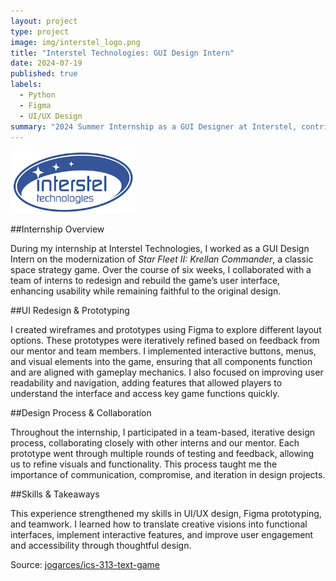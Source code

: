 ```yaml
---
layout: project
type: project
image: img/interstel_logo.png
title: "Interstel Technologies: GUI Design Intern"
date: 2024-07-19
published: true
labels:
  - Python
  - Figma
  - UI/UX Design
summary: "2024 Summer Internship as a GUI Designer at Interstel, contributing to the modernization of a classic space strategy game."
---
```



<div class="text-center p-4">
  <img width="200px" src="../img/interstel_logo.png" class="img-thumbnail" >
</div>


##Internship Overview

During my internship at Interstel Technologies, I worked as a GUI Design Intern on the modernization of _Star Fleet II: Krellan Commander_, a classic space strategy game. Over the course of six weeks, I collaborated with a team of interns to redesign and rebuild the game’s user interface, enhancing usability while remaining faithful to the original design.

##UI Redesign & Prototyping

I created wireframes and prototypes using Figma to explore different layout options. These prototypes were iteratively refined based on feedback from our mentor and team members. I implemented interactive buttons, menus, and visual elements into the game, ensuring that all components function and are aligned with gameplay mechanics. I also focused on improving user readability and navigation, adding features that allowed players to understand the interface and access key game functions quickly.

##Design Process & Collaboration

Throughout the internship, I participated in a team-based, iterative design process, collaborating closely with other interns and our mentor. Each prototype went through multiple rounds of testing and feedback, allowing us to refine visuals and functionality. This process taught me the importance of communication, compromise, and iteration in design projects.

##Skills & Takeaways

This experience strengthened my skills in UI/UX design, Figma prototyping, and teamwork. I learned how to translate creative visions into functional interfaces, implement interactive features, and improve user engagement and accessibility through thoughtful design.


Source: <a href="https://github.com/jogarces/ics-313-text-game"><i class="large github icon "></i>jogarces/ics-313-text-game</a>
